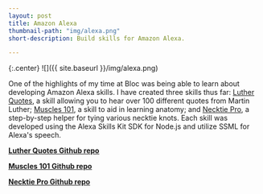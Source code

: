 ```yaml
---
layout: post
title: Amazon Alexa
thumbnail-path: "img/alexa.png"
short-description: Build skills for Amazon Alexa.

---
```


{:.center}
![]({{ site.baseurl }}/img/alexa.png)

One of the highlights of my time at Bloc was being able to learn about developing Amazon Alexa skills. I have created three skills thus far: [Luther Quotes](https://www.amazon.com/Tory-Herman-Luther-Quotes/dp/B06Y1FHRTC), a skill allowing you to hear over 100 different quotes from Martin Luther; [Muscles 101](https://www.amazon.com/Tory-Herman-Muscles-101/dp/B0719VX7JP), a skill to aid in learning anatomy; and [Necktie Pro](https://www.amazon.com/Tory-Herman-Necktie-Pro/dp/B071D3LSJF), a step-by-step helper for tying various necktie knots. Each skill was developed using the Alexa Skills Kit SDK for Node.js and utilize SSML for Alexa's speech.

**[Luther Quotes Github repo](https://github.com/toryherman/alexa-luther-quotes)**

**[Muscles 101 Github repo](https://github.com/toryherman/alexa-muscles)**

**[Necktie Pro Github repo](https://github.com/toryherman/alexa-necktie)**
